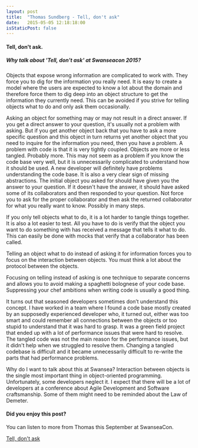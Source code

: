 ```yaml
---
layout: post
title:  "Thomas Sundberg - Tell, don't ask"
date:   2015-05-05 12:18:18:00
isStaticPost: false
---
```


#### Tell, don't ask.

##### Why talk about 'Tell, don't ask' at Swanseacon 2015?

Objects that expose wrong information are complicated to work with. They force you to dig for the information you really need. It is easy to create a model where the users are expected to know a lot about the domain and therefore force them to dig deep into an object structure to get the information they currently need. This can be avoided if you strive for telling objects what to do and only ask them occasionally.

Asking an object for something may or may not result in a direct answer. If you get a direct answer to your question, it's usually not a problem with asking. But if you get another object back that you have to ask a more specific question and this object in turn returns yet another object that you need to inquire for the information you need, then you have a problem. A problem with code is that it is very tightly coupled. Objects are more or less tangled. Probably more. This may not seem as a problem if you know the code base very well, but it is unnecessarily complicated to understand how it should be used. A new developer will definitely have problems understanding the code base. It is also a very clear sign of missing abstractions. The initial object you asked for should have given you the answer to your question. If it doesn't have the answer, it should have asked some of its collaborators and then responded to your question. Not force you to ask for the proper collaborator and then ask the returned collaborator for what you really want to know. Possibly in many steps.

If you only tell objects what to do, it is a lot harder to tangle things together. It is also a lot easier to test. All you have to do is verify that the object you want to do something with has received a message that tells it what to do. This can easily be done with mocks that verify that a collaborator has been called.

Telling an object what to do instead of asking it for information forces you to focus on the interaction between objects. You must think a lot about the protocol between the objects.

Focusing on telling instead of asking is one technique to separate concerns and allows you to avoid making a spaghetti bolognese of your code base. Suppressing your chef ambitions when writing code is usually a good thing.

It turns out that seasoned developers sometimes don’t understand this concept. I have worked in a team where I found a code base mostly created by an supposedly experienced developer who, it turned out, either was too smart and could remember all connections between the objects or too stupid to understand that it was hard to grasp. It was a green field project that ended up with a lot of performance issues that were hard to resolve. The tangled code was not the main reason for the performance issues, but it didn't help when we struggled to resolve them. Changing a tangled codebase is difficult and it became unnecessarily difficult to re-write the parts that had performance problems.

Why do I want to talk about this at Swansea? Interaction between objects is the single most important thing in object-oriented programming. Unfortunately, some developers neglect it. I expect that there will be a lot of developers at a conference about Agile Development and Software craftsmanship. Some of them might need to be reminded about the Law of Demeter.

#### Did you enjoy this post?

You can listen to more from Thomas this September at SwanseaCon. 

[Tell, don't ask](http://swancon.co.uk/schedule/#session-13)